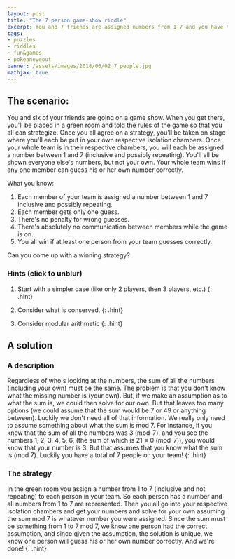 ```yaml
---
layout: post
title: "The 7 person game-show riddle"
excerpt: You and 7 friends are assigned numbers from 1-7 and you have to guess your own
tags:
- puzzles
- riddles
- fun&games
- pokeaneyeout
banner: /assets/images/2018/06/02_7_people.jpg
mathjax: true
---
```


## The scenario:

You and six of your friends are going on a game show. When you get there, you'll be placed in a green room and told the rules of the game so that you all can strategize. Once you all agree on a strategy, you'll be taken on stage where you'll each be put in your own respective isolation chambers. Once your whole team is in their respective chambers, you will each be assigned a number between 1 and 7 (inclusive and possibly repeating). You'll all be shown everyone else's numbers, but not your own. Your whole team wins if any one member can guess his or her own number correctly.

What you know:

1. Each member of your team is assigned a number between 1 and 7 inclusive and possibly repeating.
1. Each member gets only one guess.
1. There's no penalty for wrong guesses.
1. There's absolutely no communication between members while the game is on.
1. You all win if at least one person from your team guesses correctly.

Can you come up with a winning strategy?

### Hints (click to unblur)

1. Start with a simpler case (like only 2 players, then 3 players, etc.)
    {: .hint}

1. Consider what is conserved.
    {: .hint}

1. Consider modular arithmetic
    {: .hint}

## A solution

### A description
Regardless of who's looking at the numbers, the sum of all the numbers (including your own) must be the same. The problem is that you don't know what the missing number is (your own). But, if we make an assumption as to what the sum is, we could then solve for our own. But that leaves too many options (we could assume that the sum would be 7 or 49 or anything between). Luckily we don't need all of that information. We really only need to assume something about what the sum is mod 7. For instance, if you knew that the sum of all the numbers was $3 \pmod 7$, and you see the numbers 1, 2, 3, 4, 5, 6, (the sum of which is $21 \equiv 0 \pmod 7$), you would know that your number is 3. But that assumes that you know what the sum is (mod 7). Luckily you have a total of 7 people on your team!
{: .hint}

### The strategy
In the green room you assign a number from 1 to 7 (inclusive and not repeating) to each person in your team. So each person has a number and all numbers from 1 to 7 are represented. Then you all go into your respective isolation chambers and get your numbers and solve for your own assuming the sum mod 7 is whatever number you were assigned. Since the sum must be something from 1 to 7 mod 7, we know one person had the correct assumption, and since given the assumption, the solution is unique, we know one person will guess his or her own number correctly. And we're done!
{: .hint}
